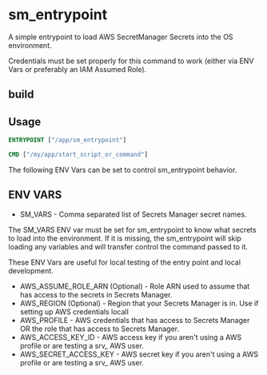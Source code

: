 # sm_entrypoint

A simple entrypoint to load AWS SecretManager Secrets into the OS environment.

Credentials must be set properly for this command to work (either via ENV Vars or preferably an IAM Assumed Role).

## build

## Usage

```Dockerfile
ENTRYPOINT ["/app/sm_entrypoint"]

CMD ["/my/app/start_script_or_command"]
```

The following ENV Vars can be set to control sm_entrypoint behavior.
## ENV VARS

- SM_VARS - Comma separated list of Secrets Manager secret names.

The SM_VARS ENV var must be set for sm_entrypoint to know what secrets to load into the environment. If it is missing, the
sm_entrypoint will skip loading any variables and will transfer control the command passed to it.

These ENV Vars are useful for local testing of the entry point and local development.

- AWS_ASSUME_ROLE_ARN (Optional) - Role ARN used to assume that has access to the secrets in Secrets Manager.
- AWS_REGION (Optional) - Region that your Secrets Manager is in.  Use if setting up AWS credentials locall
- AWS_PROFILE - AWS credentials that has access to Secrets Manager OR the role that has access to Secrets Manager.
- AWS_ACCESS_KEY_ID - AWS access key if you aren't using a AWS profile or are testing a srv_ AWS user.
- AWS_SECRET_ACCESS_KEY - AWS secret key if you aren't using a AWS profile or are testing a srv_ AWS user.
